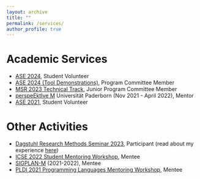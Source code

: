 ```yaml
---
layout: archive
title: ""
permalink: /services/
author_profile: true
---
```


**Academic Services**
======

* [ASE 2024](https://conf.researchr.org/home/ase-2024), Student Volunteer
* [ASE 2024 (Tool Demonstrations)](https://conf.researchr.org/track/ase-2024/ase-2024-tool-demonstrations), Program Committee Member
* [MSR 2023 Technical Track](https://conf.researchr.org/track/msr-2023/msr-2023-technical-papers?), Junior Program Committee Member
* [perspeEktIve M](https://www.eim.uni-paderborn.de/en/faculty/studies/mentoring-programme) Universität Paderborn (Nov 2021 - April 2022), Mentor
* [ASE 2021](https://conf.researchr.org/home/ase-2021), Student Volunteer

**Other Activities**
=====

* [Dagstuhl Research Methods Seminar 2023](https://www.dagstuhl.de/en/seminars/seminar-calendar/seminar-details/23433), Participant (read about my experience [here](https://mugdhak30.github.io/Schloss-Dagstuhl/))
* [ICSE 2022 Student Mentoring Workshop](https://conf.researchr.org/track/icse-2022/icse-2022-smew---student-mentoring-workshop), Mentee
* [SIGPLAN-M](https://www.sigplan.org/LongTermMentoring/) (2021-2022), Mentee
* [PLDI 2021 Programming Languages Mentoring Workshop](https://pldi21.sigplan.org/home/PLMW-PLDI-2021), Mentee